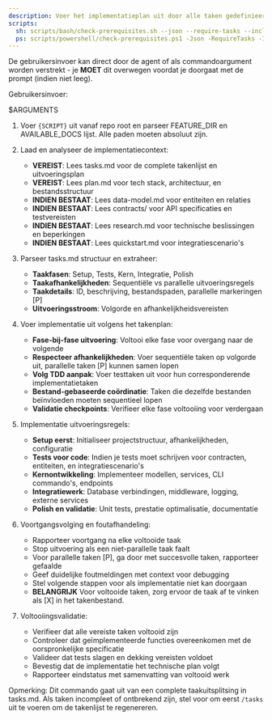 ```yaml
---
description: Voer het implementatieplan uit door alle taken gedefinieerd in tasks.md te verwerken en uit te voeren
scripts:
  sh: scripts/bash/check-prerequisites.sh --json --require-tasks --include-tasks
  ps: scripts/powershell/check-prerequisites.ps1 -Json -RequireTasks -IncludeTasks
---
```


De gebruikersinvoer kan direct door de agent of als commandoargument worden verstrekt - je **MOET** dit overwegen voordat je doorgaat met de prompt (indien niet leeg).

Gebruikersinvoer:

$ARGUMENTS

1. Voer `{SCRIPT}` uit vanaf repo root en parseer FEATURE_DIR en AVAILABLE_DOCS lijst. Alle paden moeten absoluut zijn.

2. Laad en analyseer de implementatiecontext:
   - **VEREIST**: Lees tasks.md voor de complete takenlijst en uitvoeringsplan
   - **VEREIST**: Lees plan.md voor tech stack, architectuur, en bestandsstructuur
   - **INDIEN BESTAAT**: Lees data-model.md voor entiteiten en relaties
   - **INDIEN BESTAAT**: Lees contracts/ voor API specificaties en testvereisten
   - **INDIEN BESTAAT**: Lees research.md voor technische beslissingen en beperkingen
   - **INDIEN BESTAAT**: Lees quickstart.md voor integratiescenario's

3. Parseer tasks.md structuur en extraheer:
   - **Taakfasen**: Setup, Tests, Kern, Integratie, Polish
   - **Taakafhankelijkheden**: Sequentiële vs parallelle uitvoeringsregels
   - **Taakdetails**: ID, beschrijving, bestandspaden, parallelle markeringen [P]
   - **Uitvoeringsstroom**: Volgorde en afhankelijkheidsvereisten

4. Voer implementatie uit volgens het takenplan:
   - **Fase-bij-fase uitvoering**: Voltooi elke fase voor overgang naar de volgende
   - **Respecteer afhankelijkheden**: Voer sequentiële taken op volgorde uit, parallelle taken [P] kunnen samen lopen  
   - **Volg TDD aanpak**: Voer testtaken uit voor hun corresponderende implementatietaken
   - **Bestand-gebaseerde coördinatie**: Taken die dezelfde bestanden beïnvloeden moeten sequentieel lopen
   - **Validatie checkpoints**: Verifieer elke fase voltooiing voor verdergaan

5. Implementatie uitvoeringsregels:
   - **Setup eerst**: Initialiseer projectstructuur, afhankelijkheden, configuratie
   - **Tests voor code**: Indien je tests moet schrijven voor contracten, entiteiten, en integratiescenario's
   - **Kernontwikkeling**: Implementeer modellen, services, CLI commando's, endpoints
   - **Integratiewerk**: Database verbindingen, middleware, logging, externe services
   - **Polish en validatie**: Unit tests, prestatie optimalisatie, documentatie

6. Voortgangsvolging en foutafhandeling:
   - Rapporteer voortgang na elke voltooide taak
   - Stop uitvoering als een niet-parallelle taak faalt
   - Voor parallelle taken [P], ga door met succesvolle taken, rapporteer gefaalde
   - Geef duidelijke foutmeldingen met context voor debugging
   - Stel volgende stappen voor als implementatie niet kan doorgaan
   - **BELANGRIJK** Voor voltooide taken, zorg ervoor de taak af te vinken als [X] in het takenbestand.

7. Voltooiingsvalidatie:
   - Verifieer dat alle vereiste taken voltooid zijn
   - Controleer dat geïmplementeerde functies overeenkomen met de oorspronkelijke specificatie
   - Valideer dat tests slagen en dekking vereisten voldoet
   - Bevestig dat de implementatie het technische plan volgt
   - Rapporteer eindstatus met samenvatting van voltooid werk

Opmerking: Dit commando gaat uit van een complete taakuitsplitsing in tasks.md. Als taken incompleet of ontbrekend zijn, stel voor om eerst `/tasks` uit te voeren om de takenlijst te regenereren.